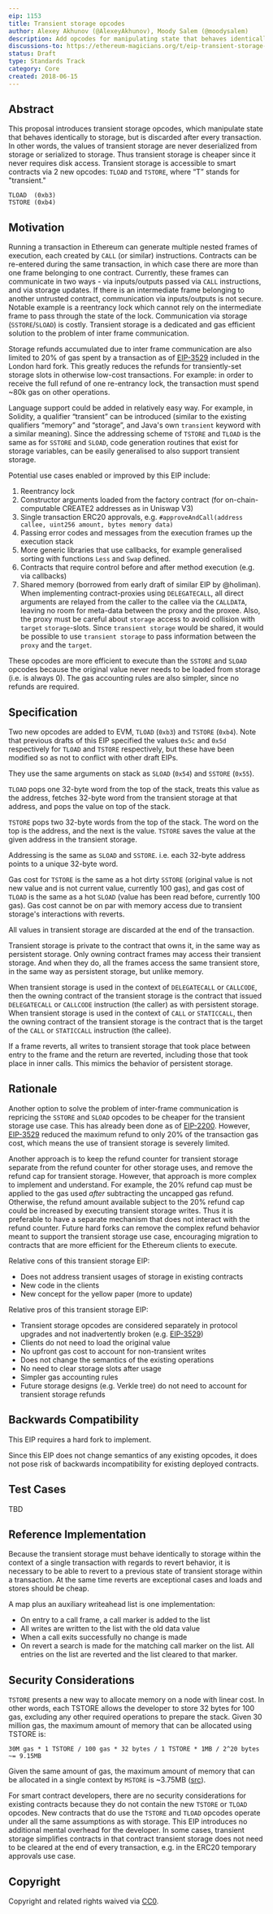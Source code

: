 ```yaml
---
eip: 1153
title: Transient storage opcodes
author: Alexey Akhunov (@AlexeyAkhunov), Moody Salem (@moodysalem)
description: Add opcodes for manipulating state that behaves identically to storage but is discarded after every transaction
discussions-to: https://ethereum-magicians.org/t/eip-transient-storage-opcodes/553
status: Draft
type: Standards Track
category: Core
created: 2018-06-15
---
```


## Abstract
This proposal introduces transient storage opcodes, which manipulate state that behaves identically to storage, 
but is discarded after every transaction. In other words, the values of transient storage are never deserialized from 
storage or serialized to storage. Thus transient storage is cheaper since it never requires disk access.
Transient storage is accessible to smart contracts via 2 new opcodes: `TLOAD` and `TSTORE`, where “T” stands for "transient."

```
TLOAD  (0xb3)
TSTORE (0xb4)
```

## Motivation
Running a transaction in Ethereum can generate multiple nested frames of execution, each created by `CALL` (or similar) instructions.
Contracts can be re-entered during the same transaction, in which case there are more than one frame belonging to one contract.
Currently, these frames can communicate in two ways - via inputs/outputs passed via `CALL` instructions, and via storage updates.
If there is an intermediate frame belonging to another untrusted contract, communication via inputs/outputs is not secure. 
Notable example is a reentrancy lock which cannot rely on the intermediate frame to pass through the state of the lock.
Communication via storage (`SSTORE`/`SLOAD`) is costly. Transient storage is a dedicated and gas efficient solution to the problem of inter frame communication.

Storage refunds accumulated due to inter frame communication are also limited to 20% of gas spent by a transaction as of [EIP-3529](./eip-3529.md) included in the London hard fork. 
This greatly reduces the refunds for transiently-set storage slots in otherwise low-cost transactions. For example: in order to receive the full refund of one re-entrancy lock, 
the transaction must spend ~80k gas on other operations.

Language support could be added in relatively easy way. For example, in Solidity, a qualifier “transient” can be introduced 
(similar to the existing qualifiers “memory” and “storage”, and Java's own `transient` keyword with a similar meaning). 
Since the addressing scheme of `TSTORE` and `TLOAD` is the same as for `SSTORE` and `SLOAD`,
code generation routines that exist for storage variables, can be easily generalised to also support transient storage.

Potential use cases enabled or improved by this EIP include:
1. Reentrancy lock
2. Constructor arguments loaded from the factory contract (for on-chain-computable CREATE2 addresses as in Uniswap V3)
3. Single transaction ERC20 approvals, e.g. `#approveAndCall(address callee, uint256 amount, bytes memory data)`
4. Passing error codes and messages from the execution frames up the execution stack
5. More generic libraries that use callbacks, for example generalised sorting with functions `Less` and `Swap` defined.
6. Contracts that require control before and after method execution (e.g. via callbacks)
7. Shared memory (borrowed from early draft of similar EIP by @holiman). When implementing contract-proxies using `DELEGATECALL`, all direct arguments are relayed from the caller to the callee via the `CALLDATA`, leaving no room for meta-data between the proxy and the proxee. Also, the proxy must be careful about `storage` access to avoid collision with `target` `storage`-slots. Since `transient storage` would be shared, it would be possible to use `transient storage` to pass information between the `proxy` and the `target`.

These opcodes are more efficient to execute than the `SSTORE` and `SLOAD` opcodes because the original value never needs to be loaded from storage (i.e. is always 0). 
The gas accounting rules are also simpler, since no refunds are required.

## Specification
Two new opcodes are added to EVM, `TLOAD` (`0xb3`) and `TSTORE` (`0xb4`). Note that previous drafts of this EIP specified 
the values `0x5c` and `0x5d` respectively for `TLOAD` and `TSTORE` respectively, but these have been modified so as not
to conflict with other draft EIPs.

They use the same arguments on stack as `SLOAD` (`0x54`) and `SSTORE` (`0x55`).

`TLOAD` pops one 32-byte word from the top of the stack, treats this value as the address, fetches 32-byte word from the transient storage at that address, and pops the value on top of the stack.

`TSTORE` pops two 32-byte words from the top of the stack. The word on the top is the address, and the next is the value. `TSTORE` saves the value at the given address in the transient storage.

Addressing is the same as `SLOAD` and `SSTORE`. i.e. each 32-byte address points to a unique 32-byte word.

Gas cost for `TSTORE` is the same as a hot dirty `SSTORE` (original value is not new value and is not current value, currently 100 gas), 
and gas cost of `TLOAD` is the same as a hot `SLOAD` (value has been read before, currently 100 gas). Gas cost cannot be on par with memory access due to transient storage's interactions with reverts.

All values in transient storage are discarded at the end of the transaction.

Transient storage is private to the contract that owns it, in the same way as persistent storage. 
Only owning contract frames may access their transient storage. 
And when they do, all the frames access the same transient store, in the same way as persistent storage, but unlike memory.

When transient storage is used in the context of `DELEGATECALL` or `CALLCODE`, then the owning contract of the transient
storage is the contract that issued `DELEGATECALL` or `CALLCODE` instruction (the caller) as with persistent storage. 
When transient storage is used in the context of `CALL` or `STATICCALL`, then the owning contract of the transient storage
is the contract that is the target of the `CALL` or `STATICCALL` instruction (the callee).

If a frame reverts, all writes to transient storage that took place between entry to the frame and the return are reverted, including those that took place in inner calls.  This mimics the behavior of
persistent storage.

## Rationale
Another option to solve the problem of inter-frame communication is repricing the `SSTORE` and `SLOAD` opcodes to be cheaper 
for the transient storage use case. This has already been done as of [EIP-2200](./eip-2200.md). However, [EIP-3529](./eip-3529.md) 
reduced the maximum refund to only 20% of the transaction gas cost, which means the use of transient storage is severely limited.

Another approach is to keep the refund counter for transient storage separate from the refund counter for other storage uses, 
and remove the refund cap for transient storage. However, that approach is more complex to implement and understand. 
For example, the 20% refund cap must be applied to the gas used _after_ subtracting the uncapped gas refund. 
Otherwise, the refund amount available subject to the 20% refund cap could be increased by executing transient storage writes. 
Thus it is preferable to have a separate mechanism that does not interact with the refund counter. 
Future hard forks can remove the complex refund behavior meant to support the transient storage use case, 
encouraging migration to contracts that are more efficient for the Ethereum clients to execute.

Relative cons of this transient storage EIP: 
- Does not address transient usages of storage in existing contracts
- New code in the clients
- New concept for the yellow paper (more to update)

Relative pros of this transient storage EIP:
- Transient storage opcodes are considered separately in protocol upgrades and not inadvertently broken (e.g. [EIP-3529](./eip-3529.md))
- Clients do not need to load the original value
- No upfront gas cost to account for non-transient writes
- Does not change the semantics of the existing operations
- No need to clear storage slots after usage
- Simpler gas accounting rules
- Future storage designs (e.g. Verkle tree) do not need to account for transient storage refunds

## Backwards Compatibility
This EIP requires a hard fork to implement.

Since this EIP does not change semantics of any existing opcodes, it does not pose risk of backwards incompatibility for existing deployed contracts.

## Test Cases
TBD

## Reference Implementation
Because the transient storage must behave identically to storage within the context of a single transaction with regards
to revert behavior, it is necessary to be able to revert to a previous state of transient storage within a transaction. At the same time
reverts are exceptional cases and loads and stores should be cheap.

A map plus an auxiliary writeahead list is one implementation:
- On entry to a call frame, a call marker is added to the list
- All writes are written to the list with the old data value
- When a call exits successfully no change is made
- On revert a search is made for the matching call marker on the list. All entries on the list are reverted and the list cleared to that marker.

## Security Considerations
`TSTORE` presents a new way to allocate memory on a node with linear cost. In other words, each TSTORE allows the developer 
to store 32 bytes for 100 gas, excluding any other required operations to prepare the stack. Given 30 million gas, the
maximum amount of memory that can be allocated using TSTORE is:

```
30M gas * 1 TSTORE / 100 gas * 32 bytes / 1 TSTORE * 1MB / 2^20 bytes ~= 9.15MB
```

Given the same amount of gas, the maximum amount of memory that can be allocated in a single context by `MSTORE` 
is ~3.75MB ([src](https://ethereum-magicians.org/t/eip-1153-transient-storage-opcodes/553/63?u=moodysalem)).

For smart contract developers, there are no security considerations for existing contracts because they do not contain
the new `TSTORE` or `TLOAD` opcodes. 
New contracts that do use the `TSTORE` and `TLOAD` opcodes operate under all the same assumptions as with storage. This EIP
introduces no additional mental overhead for the developer. In some cases, transient storage simplifies contracts in that contract
transient storage does not need to be cleared at the end of every transaction, e.g. in the ERC20 temporary approvals use case.

## Copyright
Copyright and related rights waived via [CC0](https://creativecommons.org/publicdomain/zero/1.0/).
